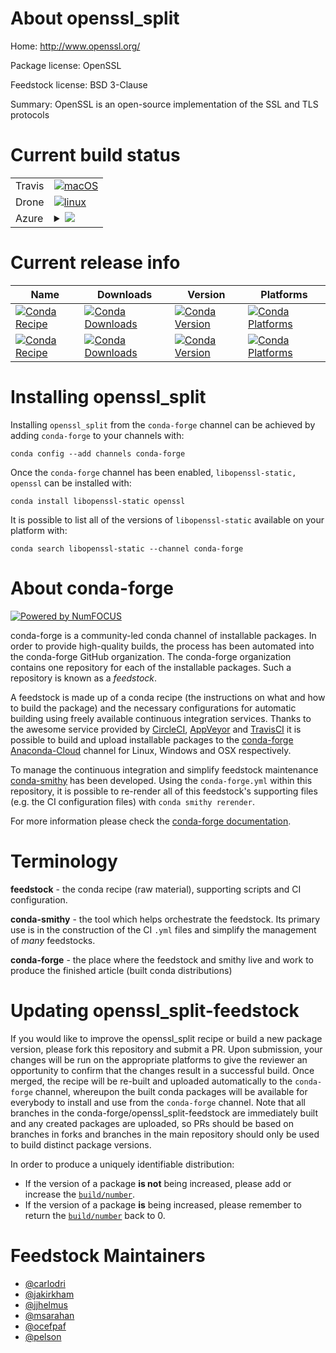 About openssl_split
===================

Home: http://www.openssl.org/

Package license: OpenSSL

Feedstock license: BSD 3-Clause

Summary: OpenSSL is an open-source implementation of the SSL and TLS protocols



Current build status
====================


<table><tr>
    <td>Travis</td>
    <td>
      <a href="https://travis-ci.org/conda-forge/openssl-feedstock">
        <img alt="macOS" src="https://img.shields.io/travis/conda-forge/openssl-feedstock/master.svg?label=macOS">
      </a>
    </td>
  </tr><tr>
    <td>Drone</td>
    <td>
      <a href="https://cloud.drone.io/conda-forge/openssl-feedstock">
        <img alt="linux" src="https://img.shields.io/drone/build/conda-forge/master.svg?label=Linux">
      </a>
    </td>
  </tr>
    
  <tr>
    <td>Azure</td>
    <td>
      <details>
        <summary>
          <a href="https://dev.azure.com/conda-forge/feedstock-builds/_build/latest?definitionId=724&branchName=master">
            <img src="https://dev.azure.com/conda-forge/feedstock-builds/_apis/build/status/openssl-feedstock?branchName=master">
          </a>
        </summary>
        <table>
          <thead><tr><th>Variant</th><th>Status</th></tr></thead>
          <tbody><tr>
              <td>linux</td>
              <td>
                <a href="https://dev.azure.com/conda-forge/feedstock-builds/_build/latest?definitionId=724&branchName=master">
                  <img src="https://dev.azure.com/conda-forge/feedstock-builds/_apis/build/status/openssl-feedstock?branchName=master&jobName=linux&configuration=linux_" alt="variant">
                </a>
              </td>
            </tr><tr>
              <td>linux_aarch64</td>
              <td>
                <a href="https://dev.azure.com/conda-forge/feedstock-builds/_build/latest?definitionId=724&branchName=master">
                  <img src="https://dev.azure.com/conda-forge/feedstock-builds/_apis/build/status/openssl-feedstock?branchName=master&jobName=linux&configuration=linux_aarch64_" alt="variant">
                </a>
              </td>
            </tr><tr>
              <td>linux_ppc64le</td>
              <td>
                <a href="https://dev.azure.com/conda-forge/feedstock-builds/_build/latest?definitionId=724&branchName=master">
                  <img src="https://dev.azure.com/conda-forge/feedstock-builds/_apis/build/status/openssl-feedstock?branchName=master&jobName=linux&configuration=linux_ppc64le_" alt="variant">
                </a>
              </td>
            </tr><tr>
              <td>osx</td>
              <td>
                <a href="https://dev.azure.com/conda-forge/feedstock-builds/_build/latest?definitionId=724&branchName=master">
                  <img src="https://dev.azure.com/conda-forge/feedstock-builds/_apis/build/status/openssl-feedstock?branchName=master&jobName=osx&configuration=osx_" alt="variant">
                </a>
              </td>
            </tr><tr>
              <td>win_c_compilervs2008</td>
              <td>
                <a href="https://dev.azure.com/conda-forge/feedstock-builds/_build/latest?definitionId=724&branchName=master">
                  <img src="https://dev.azure.com/conda-forge/feedstock-builds/_apis/build/status/openssl-feedstock?branchName=master&jobName=win&configuration=win_c_compilervs2008" alt="variant">
                </a>
              </td>
            </tr><tr>
              <td>win_c_compilervs2015</td>
              <td>
                <a href="https://dev.azure.com/conda-forge/feedstock-builds/_build/latest?definitionId=724&branchName=master">
                  <img src="https://dev.azure.com/conda-forge/feedstock-builds/_apis/build/status/openssl-feedstock?branchName=master&jobName=win&configuration=win_c_compilervs2015" alt="variant">
                </a>
              </td>
            </tr>
          </tbody>
        </table>
      </details>
    </td>
  </tr>
</table>

Current release info
====================

| Name | Downloads | Version | Platforms |
| --- | --- | --- | --- |
| [![Conda Recipe](https://img.shields.io/badge/recipe-libopenssl--static-green.svg)](https://anaconda.org/conda-forge/libopenssl-static) | [![Conda Downloads](https://img.shields.io/conda/dn/conda-forge/libopenssl-static.svg)](https://anaconda.org/conda-forge/libopenssl-static) | [![Conda Version](https://img.shields.io/conda/vn/conda-forge/libopenssl-static.svg)](https://anaconda.org/conda-forge/libopenssl-static) | [![Conda Platforms](https://img.shields.io/conda/pn/conda-forge/libopenssl-static.svg)](https://anaconda.org/conda-forge/libopenssl-static) |
| [![Conda Recipe](https://img.shields.io/badge/recipe-openssl-green.svg)](https://anaconda.org/conda-forge/openssl) | [![Conda Downloads](https://img.shields.io/conda/dn/conda-forge/openssl.svg)](https://anaconda.org/conda-forge/openssl) | [![Conda Version](https://img.shields.io/conda/vn/conda-forge/openssl.svg)](https://anaconda.org/conda-forge/openssl) | [![Conda Platforms](https://img.shields.io/conda/pn/conda-forge/openssl.svg)](https://anaconda.org/conda-forge/openssl) |

Installing openssl_split
========================

Installing `openssl_split` from the `conda-forge` channel can be achieved by adding `conda-forge` to your channels with:

```
conda config --add channels conda-forge
```

Once the `conda-forge` channel has been enabled, `libopenssl-static, openssl` can be installed with:

```
conda install libopenssl-static openssl
```

It is possible to list all of the versions of `libopenssl-static` available on your platform with:

```
conda search libopenssl-static --channel conda-forge
```


About conda-forge
=================

[![Powered by NumFOCUS](https://img.shields.io/badge/powered%20by-NumFOCUS-orange.svg?style=flat&colorA=E1523D&colorB=007D8A)](http://numfocus.org)

conda-forge is a community-led conda channel of installable packages.
In order to provide high-quality builds, the process has been automated into the
conda-forge GitHub organization. The conda-forge organization contains one repository
for each of the installable packages. Such a repository is known as a *feedstock*.

A feedstock is made up of a conda recipe (the instructions on what and how to build
the package) and the necessary configurations for automatic building using freely
available continuous integration services. Thanks to the awesome service provided by
[CircleCI](https://circleci.com/), [AppVeyor](https://www.appveyor.com/)
and [TravisCI](https://travis-ci.org/) it is possible to build and upload installable
packages to the [conda-forge](https://anaconda.org/conda-forge)
[Anaconda-Cloud](https://anaconda.org/) channel for Linux, Windows and OSX respectively.

To manage the continuous integration and simplify feedstock maintenance
[conda-smithy](https://github.com/conda-forge/conda-smithy) has been developed.
Using the ``conda-forge.yml`` within this repository, it is possible to re-render all of
this feedstock's supporting files (e.g. the CI configuration files) with ``conda smithy rerender``.

For more information please check the [conda-forge documentation](https://conda-forge.org/docs/).

Terminology
===========

**feedstock** - the conda recipe (raw material), supporting scripts and CI configuration.

**conda-smithy** - the tool which helps orchestrate the feedstock.
                   Its primary use is in the construction of the CI ``.yml`` files
                   and simplify the management of *many* feedstocks.

**conda-forge** - the place where the feedstock and smithy live and work to
                  produce the finished article (built conda distributions)


Updating openssl_split-feedstock
================================

If you would like to improve the openssl_split recipe or build a new
package version, please fork this repository and submit a PR. Upon submission,
your changes will be run on the appropriate platforms to give the reviewer an
opportunity to confirm that the changes result in a successful build. Once
merged, the recipe will be re-built and uploaded automatically to the
`conda-forge` channel, whereupon the built conda packages will be available for
everybody to install and use from the `conda-forge` channel.
Note that all branches in the conda-forge/openssl_split-feedstock are
immediately built and any created packages are uploaded, so PRs should be based
on branches in forks and branches in the main repository should only be used to
build distinct package versions.

In order to produce a uniquely identifiable distribution:
 * If the version of a package **is not** being increased, please add or increase
   the [``build/number``](https://conda.io/docs/user-guide/tasks/build-packages/define-metadata.html#build-number-and-string).
 * If the version of a package **is** being increased, please remember to return
   the [``build/number``](https://conda.io/docs/user-guide/tasks/build-packages/define-metadata.html#build-number-and-string)
   back to 0.

Feedstock Maintainers
=====================

* [@carlodri](https://github.com/carlodri/)
* [@jakirkham](https://github.com/jakirkham/)
* [@jjhelmus](https://github.com/jjhelmus/)
* [@msarahan](https://github.com/msarahan/)
* [@ocefpaf](https://github.com/ocefpaf/)
* [@pelson](https://github.com/pelson/)

